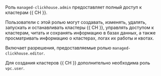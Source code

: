 Роль `managed-clickhouse.admin` предоставляет полный доступ к кластерам {{ CH }}.

Пользователи с этой ролью могут создавать, изменять, удалять, запускать и останавливать кластеры {{ CH }}, управлять доступом к кластерам, читать и сохранять информацию в базах данных, а также просматривать информацию о кластерах, логах их работы и квотах.

Включает разрешения, предоставляемые ролью `managed-clickhouse.editor`.

Для создания кластеров {{ CH }} дополнительно необходима роль `vpc.user`.